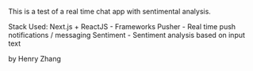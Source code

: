 This is a test of a real time chat app with sentimental analysis.

Stack Used:
Next.js + ReactJS - Frameworks
Pusher - Real time push notifications / messaging
Sentiment - Sentiment analysis based on input text

by Henry Zhang
